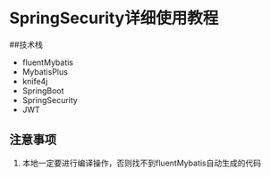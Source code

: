 # SpringSecurity详细使用教程  

##技术栈
- fluentMybatis
- MybatisPlus
- knife4j
- SpringBoot
- SpringSecurity
- JWT

## 注意事项
1. 本地一定要进行编译操作，否则找不到fluentMybatis自动生成的代码







